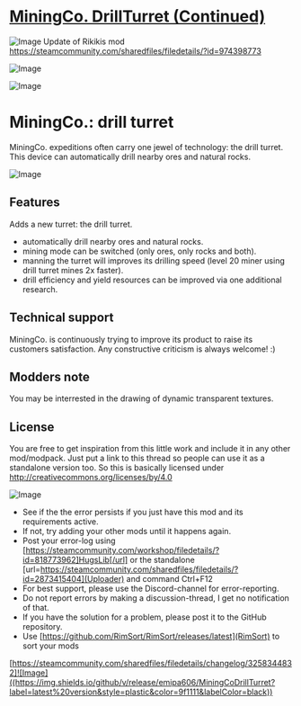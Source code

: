 # [MiningCo. DrillTurret (Continued)](https://steamcommunity.com/sharedfiles/filedetails/?id=3258344832)

![Image](https://i.imgur.com/buuPQel.png)
Update of Rikikis mod https://steamcommunity.com/sharedfiles/filedetails/?id=974398773

![Image](https://i.imgur.com/pufA0kM.png)
	
![Image](https://i.imgur.com/Z4GOv8H.png)
# MiningCo.: drill turret


MiningCo. expeditions often carry one jewel of technology: the drill turret. This device can automatically drill nearby ores and natural rocks.

![Image](https://i.imgur.com/NljwbRW.png)

## Features

Adds a new turret: the drill turret.


- automatically drill nearby ores and natural rocks.
- mining mode can be switched (only ores, only rocks and both).
- manning the turret will improves its drilling speed (level 20 miner using drill turret mines 2x faster).
- drill efficiency and yield resources can be improved via one additional research.



## Technical support

MiningCo. is continuously trying to improve its product to raise its customers satisfaction.
Any constructive criticism is always welcome! :)

## Modders note

You may be interrested in the drawing of dynamic transparent textures.

## License

You are free to get inspiration from this little work and include it in any other mod/modpack. Just put a link to this thread so people can use it as a standalone version too.
So this is basically licensed under http://creativecommons.org/licenses/by/4.0

![Image](https://i.imgur.com/PwoNOj4.png)


-  See if the the error persists if you just have this mod and its requirements active.
-  If not, try adding your other mods until it happens again.
-  Post your error-log using [https://steamcommunity.com/workshop/filedetails/?id=818773962]HugsLib[/url] or the standalone [url=https://steamcommunity.com/sharedfiles/filedetails/?id=2873415404](Uploader) and command Ctrl+F12
-  For best support, please use the Discord-channel for error-reporting.
-  Do not report errors by making a discussion-thread, I get no notification of that.
-  If you have the solution for a problem, please post it to the GitHub repository.
-  Use [https://github.com/RimSort/RimSort/releases/latest](RimSort) to sort your mods



[https://steamcommunity.com/sharedfiles/filedetails/changelog/3258344832]![Image]((https://img.shields.io/github/v/release/emipa606/MiningCoDrillTurret?label=latest%20version&style=plastic&color=9f1111&labelColor=black))
